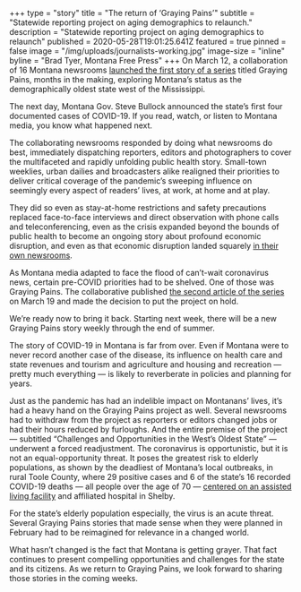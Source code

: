 +++
type = "story"
title = "The return of ‘Graying Pains’"
subtitle = "Statewide reporting project on aging demographics to relaunch."
description = "Statewide reporting project on aging demographics to relaunch"
published = 2020-05-28T19:01:25.641Z
featured = true
pinned = false
image = "/img/uploads/journalists-working.jpg"
image-size = "inline"
byline = "Brad Tyer, Montana Free Press"
+++
On March 12, a collaboration of 16 Montana newsrooms [launched the first story of a series](https://montanafourthestate.org/graying-pains/gp-how-where-and-why-mt-became-grayest-state-in-west/) titled Graying Pains, months in the making, exploring Montana’s status as the demographically oldest state west of the Mississippi.

The next day, Montana Gov. Steve Bullock announced the state’s first four documented cases of COVID-19. If you read, watch, or listen to Montana media, you know what happened next.

The collaborating newsrooms responded by doing what newsrooms do best, immediately dispatching reporters, editors and photographers to cover the multifaceted and rapidly unfolding public health story. Small-town weeklies, urban dailies and broadcasters alike realigned their priorities to deliver critical coverage of the pandemic’s sweeping influence on seemingly every aspect of readers’ lives, at work, at home and at play.

They did so even as stay-at-home restrictions and safety precautions replaced face-to-face interviews and direct observation with phone calls and teleconferencing, even as the crisis expanded beyond the bounds of public health to become an ongoing story about profound economic disruption, and even as that economic disruption landed squarely [in their own newsrooms](https://montanafreepress.org/2020/04/02/coronavirus-chill-hits-montana-newspapers/).

As Montana media adapted to face the flood of can’t-wait coronavirus news, certain pre-COVID priorities had to be shelved. One of those was Graying Pains. The collaborative published [the second article of the series](https://montanafourthestate.org/graying-pains/gp-for-the-rural-elderly-it-can-take-a-village/) on March 19 and made the decision to put the project on hold.

We’re ready now to bring it back. Starting next week, there will be a new Graying Pains story weekly through the end of summer.

The story of COVID-19 in Montana is far from over. Even if Montana were to never record another case of the disease, its influence on health care and state revenues and tourism and agriculture and housing and recreation — pretty much everything — is likely to reverberate in policies and planning for years.

Just as the pandemic has had an indelible impact on Montanans’ lives, it’s had a heavy hand on the Graying Pains project as well. Several newsrooms had to withdraw from the project as reporters or editors changed jobs or had their hours reduced by furloughs. And the entire premise of the project — subtitled “Challenges and Opportunities in the West’s Oldest State” — underwent a forced readjustment. The coronavirus is opportunistic, but it is not an equal-opportunity threat. It poses the greatest risk to elderly populations, as shown by the deadliest of Montana’s local outbreaks, in rural Toole County, where 29 positive cases and 6 of the state’s 16 recorded COVID-19 deaths — all people over the age of 70 — [centered on an assisted living facility](https://billingsgazette.com/news/state-and-regional/shelby-home-of-the-most-montana-covid-19-deaths-won-t-go-down-without-a/article_618390a1-bb6d-590c-a615-2bf00c40cb07.html) and affiliated hospital in Shelby.

For the state’s elderly population especially, the virus is an acute threat. Several Graying Pains stories that made sense when they were planned in February had to be reimagined for relevance in a changed world.

What hasn’t changed is the fact that Montana is getting grayer. That fact continues to present compelling opportunities and challenges for the state and its citizens. As we return to Graying Pains, we look forward to sharing those stories in the coming weeks.
